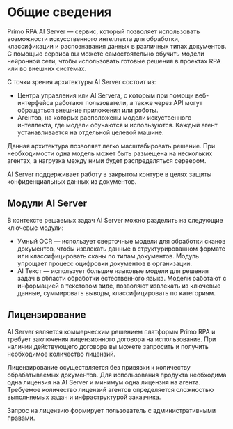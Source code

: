 # Общие сведения

Primo RPA AI Server — сервис, который позволяет использовать возможности искусственного интеллекта для обработки, классификации и распознавания данных в различных типах документов. С помощью сервиса вы можете самостоятельно обучить модели нейронной сети, чтобы использовать готовые решения в проектах RPA или во внешних системах. 

С точки зрения архитектуры AI Server состоит из:
-	Центра управления или AI Serverа, с которым при помощи веб-интерфейса работают пользователи, а также через API могут обращаться внешние приложения или роботы. 
-	Агентов, на которых расположены модели искуственного интеллекта, где модели обучаются и используются. Каждый агент устанавливается на отдельной целевой машине.

Данная архитектура позволяет легко масштабировать решение. При необходимости одна модель может быть размещена на нескольких агентах, а нагрузка между ними будет распределяться сервером. 

AI Server поддерживает работу в закрытом контуре в целях защиты конфиденциальных данных из документов.

## Модули AI Server

В контексте решаемых задач AI Server можно разделить на следующие ключевые модули:
* Умный OCR — использует сверточные модели для обработки сканов документов, чтобы извлекать данные в структурированном формате или классифицировать сканы по типам документов. Модуль упрощает процесс оцифровки документов в организации.
* AI Текст — использует большие языковые модели для решения задач в области обработки естественного языка. Модели работают с информацией в текстовом виде, позволяют извлекать из ключевые данные, суммировать выводы, классифицировать по категориям.


## Лицензирование

AI Server является коммерческим решением платформы Primo RPA и требует заключения лицензионного договора на использование. При наличии действующего договора вы можете запросить и получить необходимое количество лицензий. 

Лицензирование осуществляется без привязки к количеству обрабатываемых документов. Для использования продукта необходима одна лицензия на AI Server и минимум одна лицензия на агента. Требуемое количество лицензий агентов определяется сложностью выполняемых задач и инфраструктурой заказчика.

Запрос на лицензию формирует пользователь с административными правами.




